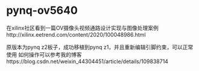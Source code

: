 # pynq-ov5640


在xilinx社区看到一篇OV摄像头视频通路设计实现与图像处理案例http://xilinx.eetrend.com/content/2020/100048986.html


原版本为pynq z2板子，成功移植到pynq z1，并且重新编辑引脚约束，可以正常使用
如何操作可以参考我的博客https://blog.csdn.net/weixin_44304451/article/details/109838714
